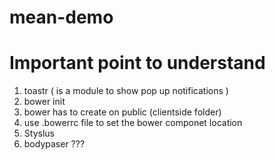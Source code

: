 # mean-demo
# Important point to understand
1. toastr ( is a module to show pop up notifications )
2. bower init 
3. bower has to create on public (clientside folder)
4. use .bowerrc file to set the bower componet location
5. Styslus
6. bodypaser ???